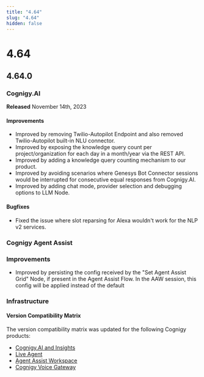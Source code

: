 ```yaml
---
title: "4.64"
slug: "4.64"
hidden: false
---
```


# 4.64

## 4.64.0

### Cognigy.AI

**Released** November 14th, 2023

#### Improvements

- Improved by removing Twilio-Autopilot Endpoint and also removed Twilio-Autopilot built-in NLU connector.
- Improved by exposing the knowledge query count per project/organization for each day in a month/year via the REST API.
- Improved by adding a knowledge query counting mechanism to our product.
- Improved by avoiding scenarios where Genesys Bot Connector sessions would be interrupted for consecutive equal responses from Cognigy.AI.
- Improved by adding chat mode, provider selection and debugging options to LLM Node.

#### Bugfixes

- Fixed the issue where slot reparsing for Alexa wouldn't work for the NLP v2 services.

### Cognigy Agent Assist

### Improvements

- Improved by persisting the config received by the "Set Agent Assist Grid" Node, if present in the Agent Assist Flow. In the AAW session, this config will be applied instead of the default

### Infrastructure

#### Version Compatibility Matrix

The version compatibility matrix was updated for the following Cognigy products:

- [Cognigy.AI and Insights](../ai/installation/version-compatibility-matrix.md)
- [Live Agent](../live-agent/installation/deployment/version-compatibility-matrix.md)
- [Agent Assist Workspace](../agent-assist/installation/version-compatibility-matrix.md)
- [Cognigy Voice Gateway](../voicegateway/installation/version-compatibility-matrix.md)